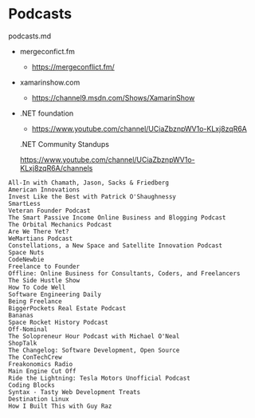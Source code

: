 # Podcasts

podcasts.md

*   mergeconfict.fm

    *   https://mergeconflict.fm/

*   xamarinshow.com

    *   https://channel9.msdn.com/Shows/XamarinShow

*   .NET foundation 

    *   https://www.youtube.com/channel/UCiaZbznpWV1o-KLxj8zqR6A

    .NET Community Standups

    https://www.youtube.com/channel/UCiaZbznpWV1o-KLxj8zqR6A/channels
    

```
All-In with Chamath, Jason, Sacks & Friedberg
American Innovations
Invest Like the Best with Patrick O'Shaughnessy
SmartLess
Veteran Founder Podcast
The Smart Passive Income Online Business and Blogging Podcast
The Orbital Mechanics Podcast
Are We There Yet?
WeMartians Podcast
Constellations, a New Space and Satellite Innovation Podcast
Space Nuts
CodeNewbie
Freelance to Founder
Offline: Online Business for Consultants, Coders, and Freelancers
The Side Hustle Show
How To Code Well
Software Engineering Daily
Being Freelance
BiggerPockets Real Estate Podcast
Bananas
Space Rocket History Podcast
Off-Nominal
The Solopreneur Hour Podcast with Michael O'Neal
ShopTalk
The Changelog: Software Development, Open Source
The ConTechCrew
Freakonomics Radio
Main Engine Cut Off
Ride the Lightning: Tesla Motors Unofficial Podcast
Coding Blocks
Syntax - Tasty Web Development Treats
Destination Linux
How I Built This with Guy Raz
```